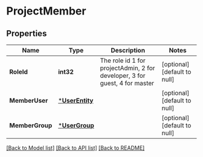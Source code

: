 # ProjectMember

## Properties
Name | Type | Description | Notes
------------ | ------------- | ------------- | -------------
**RoleId** | **int32** | The role id 1 for projectAdmin, 2 for developer, 3 for guest, 4 for master | [optional] [default to null]
**MemberUser** | [***UserEntity**](UserEntity.md) |  | [optional] [default to null]
**MemberGroup** | [***UserGroup**](UserGroup.md) |  | [optional] [default to null]

[[Back to Model list]](../README.md#documentation-for-models) [[Back to API list]](../README.md#documentation-for-api-endpoints) [[Back to README]](../README.md)

